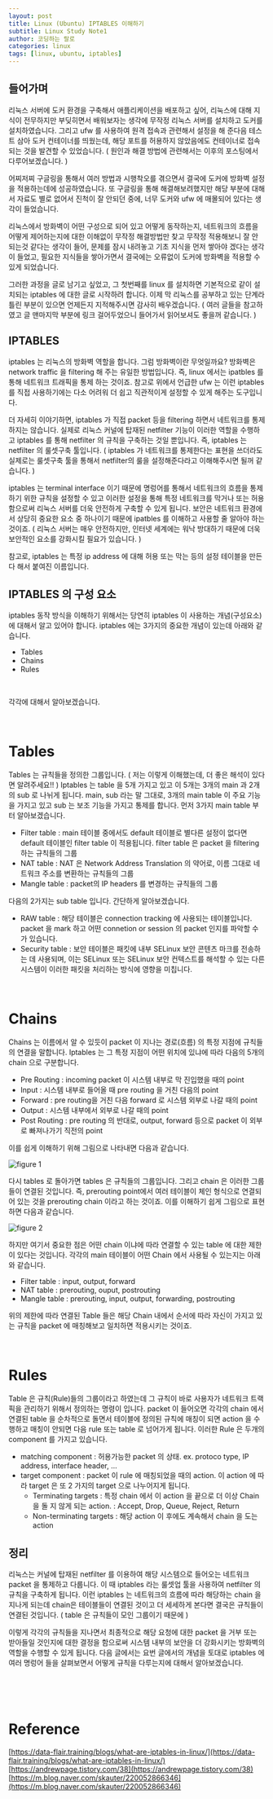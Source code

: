 ```yaml
---
layout: post
title: Linux (Ubuntu) IPTABLES 이해하기
subtitle: Linux Study Note1
author: 코딩하는 랄로
categories: linux
tags: [linux, ubuntu, iptables]
---
```



## 들어가며

리눅스 서버에 도커 환경을 구축해서 애플리케이션을 배포하고 싶어, 리눅스에 대해 지식이 전무하지만 부딪히면서 배워보자는 생각에 무작정 리눅스 서버를 설치하고 도커를 설치하였습니다. 그리고 ufw 를 사용하여 원격 접속과 관련해서 설정을 해 준다음 테스트 삼아 도커 컨테이너를 띄웠는데, 해당 포트를 허용하지 않았음에도 컨테이너로 접속되는 것을 발견할 수 있었습니다. ( 원인과 해결 방법에 관련해서는 이후의 포스팅에서 다루어보겠습니다. )

어찌저찌 구글링을 통해서 여러 방법과 시행착오를 겪으면서 결국에 도커에 방화벽 설정을 적용하는데에 성공하였습니다. 또 구글링을 통해 해결해보려했지만 해당 부분에 대해서 자료도 별로 없어서 진척이 잘 안되던 중에, 너무 도커와 ufw 에 매몰되어 있다는 생각이 들었습니다.

리눅스에서 방화벽이 어떤 구성으로 되어 있고 어떻게 동작하는지, 네트워크의 흐름을 어떻게 제어하는지에 대한 이해없이 무작정 해결방법만 찾고 무작정 적용해보니 잘 안 되는것 같다는 생각이 들어, 문제를 잠시 내려놓고 기초 지식을 먼저 쌓아야 겠다는 생각이 들었고, 필요한 지식들을 쌓아가면서 결국에는 오류없이 도커에 방화벽을 적용할 수 있게 되었습니다.

그러한 과정을 글로 남기고 싶었고, 그 첫번째를 linux 를 설치하면 기본적으로 같이 설치되는 iptables 에 대한 글로 시작하려 합니다. 이제 막 리눅스를 공부하고 있는 단계라 틀린 부분이 있으면 언제든지 지적해주시면 감사히 배우겠습니다. ( 여러 글들을 참고하였고 글 맨마지막 부분에 링크 걸어두었으니 들어가서 읽어보셔도 좋을꺼 같습니다. )


## IPTABLES

iptables 는 리눅스의 방화벽 역할을 합니다. 그럼 방화벽이란 무엇일까요? 방화벽은 network traffic 을 filtering 해 주는 유일한 방법입니다. 즉, linux 에서는 ipatbles 를 통해 네트워크 트래픽을 통제 하는 것이죠. 참고로 위에서 언급한 ufw 는 이런 iptables 를 직접 사용하기에는 다소 어려워 더 쉽고 직관적이게 설정할 수 있게 해주는 도구입니다. 

더 자세히 이야기하면, iptables 가 직접 packet 등을 filtering 하면서 네트워크를 통제하지는 않습니다. 실제로 리눅스 커널에 탑재된 netfilter 기능이 이러한 역할을 수행하고 iptables 를 통해 netfilter 의 규칙을 구축하는 것일 뿐입니다. 즉, iptables 는 netfilter 의 룰셋구축 툴입니다. ( iptables 가 네트워크를 통제한다는 표현을 쓰더라도 실제로는 룰셋구축 툴을 통해서 netfilter의 룰을 설정해준다라고 이해해주시면 될꺼 같습니다. )

iptables 는 terminal interface 이기 때문에 명렁어를 통해서 네트워크의 흐름을 통제하기 위한 규칙을 설정할 수 있고 이러한 설정을 통해 특정 네트워크를 막거나 또는 허용함으로써 리눅스 서버를 더욱 안전하게 구축할 수 있게 됩니다. 보안은 네트워크 환경에서 상당히 중요한 요소 중 하나이기 때문에 ipatbles 를 이해하고 사용할 줄 알아야 하는 것이죠. ( 리눅스 서버는 매우 안전하지만, 인터넷 세계에는 워낙 방대하기 때문에 더욱 보안적인 요소를 강화시킬 필요가 있습니다. )

참고로, iptables 는 특정 ip address 에 대해 허용 또는 막는 등의 설정 테이블을 만든다 해서 붙여진 이름입니다.


## IPTABLES 의 구성 요소

iptables 동작 방식을 이해하기 위해서는 당연히 iptables 이 사용하는 개념(구성요소) 에 대해서 알고 있어야 합니다. iptables 에는 3가지의 중요한 개념이 있는데 아래와 같습니다.
<br>
- Tables
- Chains
- Rules
<br>

각각에 대해서 알아보겠습니다.

<br>

# Tables 
Tables 는 규칙들을 정의한 그룹입니다. ( 저는 이렇게 이해했는데, 더 좋은 해석이 있다면 알려주세요!! ) Iptables 는 table 을 5개 가지고 있고 이 5개는 3개의 main 과 2개의 sub 로 나뉘게 됩니다. main, sub 라는 말 그대로, 3개의 main table 이 주요 기능을 가지고 있고 sub 는 보조 기능을 가지고 통제를 합니다. 먼저 3가지 main table 부터 알아보겠습니다.

- Filter table : main 테이블 중에서도 default 테이블로 별다른 설정이 없다면 default 테이블인 filter table 이 적용됩니다. filter table 은 packet 을 filtering 하는 규칙들의 그룹
- NAT table : NAT 은 Network Address Translation 의 약어로, 이름 그대로 네트워크 주소를 변환하는 규칙들의 그룹
- Mangle table : packet의 IP headers 를 변경하는 규칙들의 그룹

다음의 2가지는 sub table 입니다. 간단하게 알아보겠습니다.
- RAW table : 해당 테이블은 connection tracking 에 사용되는 테이블입니다. packet 을 mark 하고 어떤 connetion or session 의 packet 인지를 파악할 수 가 있습니다.
- Security table : 보안 테이블은 패킷에 내부 SELinux 보안 콘텐츠 마크를 전송하는 데 사용되며, 이는 SELinux 또는 SELinux 보안 컨텍스트를 해석할 수 있는 다른 시스템이 이러한 패킷을 처리하는 방식에 영향을 미칩니다.

<br>

# Chains
Chains 는 이름에서 알 수 있듯이 packet 이 지나는 경로(흐름) 의 특정 지점에 규칙들의 연결을 말합니다. Iptables 는 그 특정 지점이 어떤 위치에 있냐에 따라 다음의 5개의 chain 으로 구분합니다. 

- Pre Routing : incoming packet 이 시스템 내부로 막 진입했을 때의 point
- Input :  시스템 내부로 들어올 때 pre routing 을 거친 다음의 point
- Forward : pre routing을 거친 다음 forward 로 시스템 외부로 나갈 때의 point
- Output : 시스템 내부에서 외부로 나갈 때의 point
- Post Routing : pre routing 의 반대로, output, forward 등으로 packet 이 외부로 빠져나가기 직전의 point

이를 쉽게 이해하기 위해 그림으로 나타내면 다음과 같습니다.

![figure 1](/assets/images/iptables/iptables_photo1.png)

다시 tables 로 돌아가면 tables 은 규칙들의 그룹입니다. 그리고 chain 은 이러한 그룹들이 연결된 것입니다. 즉, prerouting point에서 여러 테이블이 체인 형식으로 연결되어 있는 것을 prerouting chain 이라고 하는 것이죠. 이를 이해하기 쉽게 그림으로 표현하면 다음과 같습니다.

![figure 2](/assets/images/iptables/iptables_photo2.png)

하지만 여기서 중요한 점은 어떤 chain 이냐에 따라 연결할 수 있는 table 에 대한 제한이 있다는 것입니다. 각각의 main 테이블이 어떤 Chain 에서 사용될 수 있는지는 아래와 같습니다.

- Filter table : input, output, forward
- NAT table : prerouting, ouput, postrouting
- Mangle table : prerouting, input, output, forwarding, postrouting

위의 제한에 따라 연결된 Table 들은 해당 Chain 내에서 순서에 따라 자신이 가지고 있는 규칙을 packet 에 매칭해보고 일치하면 적용시키는 것이죠.

<br>

# Rules
Table 은 규칙(Rule)들의 그룹이라고 하였는데 그 규칙이 바로 사용자가 네트워크 트랙픽을 관리하기 위해서 정의하는 명령이 입니다. packet 이 들어오면 각각의 chain 에서 연결된 table 을 순차적으로 돌면서 테이블에 정의된 규칙에 매칭이 되면 action 을 수행하고 매칭이 안되면 다음 rule 또는 table 로 넘어가게 됩니다. 이러한 Rule 은 두개의 component 를 가지고 있습니다.

- matching component : 허용가능한 packet 의 상태. ex. protoco type, IP address, interface header, ...
- target component : packet 이 rule 에 매칭되었을 때의 action. 이 action 에 따라 target 은 또 2 가지의 target 으로 나누어지게 됩니다.
  - Terminating targets : 특정 chain 에서 이 action 을 끝으로 더 이상 Chain 을 돌 지 않게 되는 action. : Accept, Drop, Queue, Reject, Return
  - Non-terminating targets : 해당 action 이 후에도 계속해서 chain 을 도는 action


## 정리
리눅스는 커널에 탑재된 netfilter 를 이용하여 해당 시스템으로 들어오는 네트워크 packet 을 통제하고 다룹니다. 이 때 iptables 라는 룰셋업 툴을 사용하여 netfilter 의 규칙을 구축하게 됩니다. 이런 iptables 는 네트워크의 흐름에 따라 해당하는 chain 을 지나게 되는데 chain은 테이블들이 연결된 것이고 더 세세하게 본다면 결국은 규칙들이 연결된 것입니다. ( table 은 규칙들이 모인 그룹이기 때문에 )

이렇게 각각의 규칙들을 지나면서 최종적으로 해당 요청에 대한 packet 을 거부 또는 받아들일 것인지에 대한 결정을 함으로써 시스템 내부의 보안을 더 강화시키는 방화벽의 역할을 수행할 수 있게 됩니다. 다음 글에서는 요번 글에서의 개념을 토대로 iptables 에 여러 명렁어 들을 살펴보면서 어떻게 규칙을 다루는지에 대해서 알아보겠습니다. 

<br>
<br>
<br>

# Reference
[https://data-flair.training/blogs/what-are-iptables-in-linux/](https://data-flair.training/blogs/what-are-iptables-in-linux/)
[https://andrewpage.tistory.com/38](https://andrewpage.tistory.com/38)
[https://m.blog.naver.com/skauter/220052866346](https://m.blog.naver.com/skauter/220052866346)